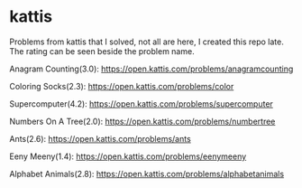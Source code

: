 # kattis
Problems from kattis that I solved, not all are here, I created this repo late. The rating can be seen beside the problem name.

Anagram Counting(3.0): https://open.kattis.com/problems/anagramcounting

Coloring Socks(2.3): https://open.kattis.com/problems/color

Supercomputer(4.2): https://open.kattis.com/problems/supercomputer

Numbers On A Tree(2.0): https://open.kattis.com/problems/numbertree

Ants(2.6): https://open.kattis.com/problems/ants

Eeny Meeny(1.4): https://open.kattis.com/problems/eenymeeny

Alphabet Animals(2.8): https://open.kattis.com/problems/alphabetanimals
